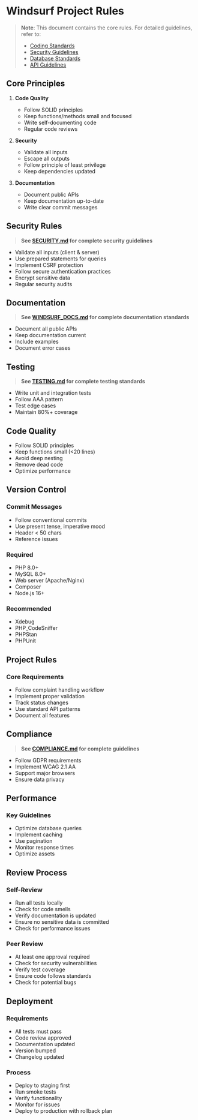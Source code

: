 # Windsurf Project Rules

> **Note**: This document contains the core rules. For detailed guidelines, refer to:
> - [Coding Standards](./WINDSURF_CODING_STANDARDS.md)
> - [Security Guidelines](./SECURITY.md)
> - [Database Standards](./DATABASE.md)
> - [API Guidelines](./API_GUIDELINES.md)

## Core Principles

1. **Code Quality**
   - Follow SOLID principles
   - Keep functions/methods small and focused
   - Write self-documenting code
   - Regular code reviews

2. **Security**
   - Validate all inputs
   - Escape all outputs
   - Follow principle of least privilege
   - Keep dependencies updated

3. **Documentation**
   - Document public APIs
   - Keep documentation up-to-date
   - Write clear commit messages

## Security Rules

> **See [SECURITY.md](./SECURITY.md) for complete security guidelines**

- Validate all inputs (client & server)
- Use prepared statements for queries
- Implement CSRF protection
- Follow secure authentication practices
- Encrypt sensitive data
- Regular security audits

## Documentation

> **See [WINDSURF_DOCS.md](./WINDSURF_DOCS.md) for complete documentation standards**

- Document all public APIs
- Keep documentation current
- Include examples
- Document error cases

## Testing

> **See [TESTING.md](./TESTING.md) for complete testing standards**

- Write unit and integration tests
- Follow AAA pattern
- Test edge cases
- Maintain 80%+ coverage

## Code Quality

- Follow SOLID principles
- Keep functions small (<20 lines)
- Avoid deep nesting
- Remove dead code
- Optimize performance

## Version Control

### Commit Messages
- Follow conventional commits
- Use present tense, imperative mood
- Header < 50 chars
- Reference issues


### Required
- PHP 8.0+
- MySQL 8.0+
- Web server (Apache/Nginx)
- Composer
- Node.js 16+

### Recommended
- Xdebug
- PHP_CodeSniffer
- PHPStan
- PHPUnit

## Project Rules

### Core Requirements
- Follow complaint handling workflow
- Implement proper validation
- Track status changes
- Use standard API patterns
- Document all features

## Compliance

> **See [COMPLIANCE.md](./COMPLIANCE.md) for complete guidelines**

- Follow GDPR requirements
- Implement WCAG 2.1 AA
- Support major browsers
- Ensure data privacy

## Performance

### Key Guidelines
- Optimize database queries
- Implement caching
- Use pagination
- Monitor response times
- Optimize assets

## Review Process

### Self-Review
- Run all tests locally
- Check for code smells
- Verify documentation is updated
- Ensure no sensitive data is committed
- Check for performance issues

### Peer Review
- At least one approval required
- Check for security vulnerabilities
- Verify test coverage
- Ensure code follows standards
- Check for potential bugs

## Deployment

### Requirements
- All tests must pass
- Code review approved
- Documentation updated
- Version bumped
- Changelog updated

### Process
- Deploy to staging first
- Run smoke tests
- Verify functionality
- Monitor for issues
- Deploy to production with rollback plan
